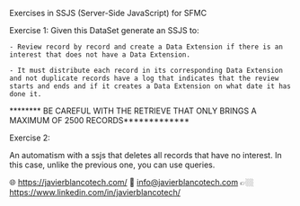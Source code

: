 Exercises in SSJS (Server-Side JavaScript) for SFMC

Exercise 1:
Given this DataSet generate an SSJS to:

	- Review record by record and create a Data Extension if there is an interest that does not have a Data Extension.

	- It must distribute each record in its corresponding Data Extension and not duplicate records have a log that indicates that the review starts and ends and if it creates a Data Extension on what date it has done it.

******** BE CAREFUL WITH THE RETRIEVE THAT ONLY BRINGS A MAXIMUM OF 2500 RECORDS*************


Exercise 2:

An automatism with a ssjs that deletes all records that have no interest. In this case, unlike the previous one, you can use queries.


🌐 https://javierblancotech.com/
📧 info@javierblancotech.com
👉🏼 https://www.linkedin.com/in/javierblancotech/
